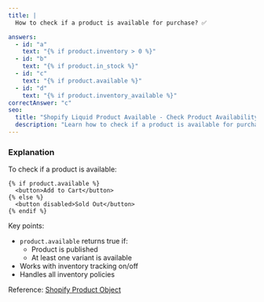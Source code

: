 ```yaml
---
title: |
  How to check if a product is available for purchase? ✅

answers:
  - id: "a"
    text: "{% if product.inventory > 0 %}"
  - id: "b"
    text: "{% if product.in_stock %}"
  - id: "c"
    text: "{% if product.available %}"
  - id: "d"
    text: "{% if product.inventory_available %}"
correctAnswer: "c"
seo:
  title: "Shopify Liquid Product Available - Check Product Availability"
  description: "Learn how to check if a product is available for purchase in Shopify Liquid."
---
```


### Explanation

To check if a product is available:

```liquid
{% if product.available %}
  <button>Add to Cart</button>
{% else %}
  <button disabled>Sold Out</button>
{% endif %}
```

Key points:
- `product.available` returns true if:
  - Product is published
  - At least one variant is available
- Works with inventory tracking on/off
- Handles all inventory policies

Reference: [Shopify Product Object](https://shopify.dev/docs/api/liquid/objects/product) 